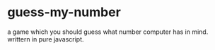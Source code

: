 # guess-my-number
a game which you should guess what number computer has in mind. writtern in pure javascript. 
